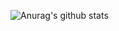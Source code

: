 ![Anurag's github stats](https://github-readme-stats.vercel.app/api?username=MartinSandeCosta&show_icons=true)
